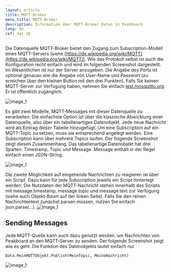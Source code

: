 ```yaml
---
layout: article
title: MQTT-Broker
menu_title: MQTT-Broker
description: Information über MQTT-Broker Daten in Peakboard
lang: de
ref: dat-18
---
```

Die Datenquelle MQTT-Broker bietet den Zugang zum Subscription-Modell eines MQTT-Servers (siehe [https://de.wikipedia.org/wiki/MQTT](https://de.wikipedia.org/wiki/MQTT)). Wie das Protokoll selbst ist auch die Konfiguration recht einfach und wird im folgenden Screenshot dargestellt. Im Wesentlichen ist nur der Server anzugeben. Die Angabe des Ports ist optional genauso wie die Angabe von User-Name und Passwort (zu erreichen über den kleinen Button mit den drei Punkten). Falls Sie keinen MQTT-Server zur Verfügung haben, nehmen Sie einfach [test.mosquitto.org](http://test.mosquitto.org/). Er ist öffentlich zugänglich.

![image_1](/assets/images/data-sources/mqtt-broker/datenquellen-mqtt-01.png)

Es gibt zwei Modelle, MQTT-Messages mit dieser Datenquelle zu verarbeiten. Die einfachste Option ist über die klassische Abwicklung einer Datenquelle, also über ein tabellenartiges Datenobjekt. Jede neue Nachricht wird als Eintrag dieser Tabelle hinzugefügt. Um eine Subscription auf ein MQTT-Topic zu setzen, muss sie entsprechend angelegt werden. Eine Subscription kann über mehrere Topics laufen. Der folgende Screenshot zeigt diesen Zusammenhang. Das tabellenartige Datenobjekt hat drei Spalten: Timestamp, Topic und Message. Message enthält in der Regel einfach einen JSON-String.

![image_1](/assets/images/data-sources/mqtt-broker/datenquellen-mqtt-02.png)

Die zweite Möglichkeit auf eingehende Nachrichten zu reagieren ist über ein Script. Dazu kann für jede Subscription jeweils ein Script hinterlegt werden. Die Nutzdaten der MQTT-Nachricht stehen innerhalb des Scripts mit message.timestamp, message.topic und message.text zur Verfügung (siehe auch Objekt-Baum auf der linken Seite). Falls Sie den reinen Nachrichtentext zunächst parsen müssen, nutzen Sie einfach json.parse(…).
![image_1](/assets/images/data-sources/mqtt-broker/datenquellen-mqtt-03.png)

## Sending Messages

Jede MQTT-Quelle kann auch dazu genutzt werden, um Nachrichten von Peakboard an den MQTT-Server zu senden. Der folgende Screenshot zeigt wie es geht. Die Funktion des Datenobjekts lautet einfach nur


```
Data.MeinMQTTObjekt.Publish(MeinTopic, MeineNachricht)
```

![image_1](/assets/images/data-sources/mqtt-broker/datenquellen-mqtt-04.png)
